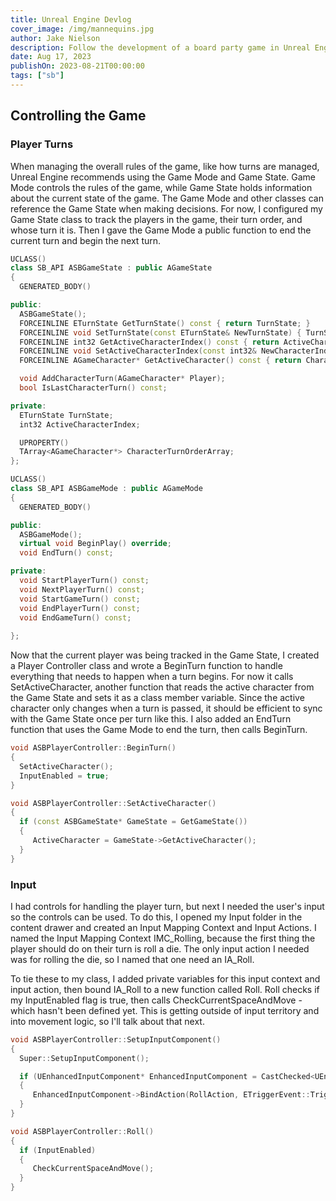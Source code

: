 ```yaml
---
title: Unreal Engine Devlog
cover_image: /img/mannequins.jpg
author: Jake Nielson
description: Follow the development of a board party game in Unreal Engine 5.
date: Aug 17, 2023
publishOn: 2023-08-21T00:00:00
tags: ["sb"]
---
```

## Controlling the Game

### Player Turns

When managing the overall rules of the game, like how turns are managed, Unreal Engine recommends using the Game Mode and Game State. Game Mode controls the rules of the game, while Game State holds information about the current state of the game. The Game Mode and other classes can reference the Game State when making decisions. For now, I configured my Game State class to track the players in the game, their turn order, and whose turn it is. Then I gave the Game Mode a public function to end the current turn and begin the next turn.

```cpp
UCLASS()
class SB_API ASBGameState : public AGameState
{
  GENERATED_BODY()

public:
  ASBGameState();
  FORCEINLINE ETurnState GetTurnState() const { return TurnState; }
  FORCEINLINE void SetTurnState(const ETurnState& NewTurnState) { TurnState = NewTurnState; }
  FORCEINLINE int32 GetActiveCharacterIndex() const { return ActiveCharacterIndex; }
  FORCEINLINE void SetActiveCharacterIndex(const int32& NewCharacterIndex) { ActiveCharacterIndex = NewCharacterIndex; }
  FORCEINLINE AGameCharacter* GetActiveCharacter() const { return CharacterTurnOrderArray[ActiveCharacterIndex]; }

  void AddCharacterTurn(AGameCharacter* Player);
  bool IsLastCharacterTurn() const;

private:
  ETurnState TurnState;
  int32 ActiveCharacterIndex;

  UPROPERTY()
  TArray<AGameCharacter*> CharacterTurnOrderArray;
};

```

```cpp
UCLASS()
class SB_API ASBGameMode : public AGameMode
{
  GENERATED_BODY()

public:
  ASBGameMode();
  virtual void BeginPlay() override;
  void EndTurn() const;

private:
  void StartPlayerTurn() const;
  void NextPlayerTurn() const;
  void StartGameTurn() const;
  void EndPlayerTurn() const;
  void EndGameTurn() const;
 
};
```

Now that the current player was being tracked in the Game State, I created a Player Controller class and wrote a BeginTurn function to handle everything that needs to happen when a turn begins. For now it calls SetActiveCharacter, another function that reads the active character from the Game State and sets it as a class member variable. Since the active character only changes when a turn is passed, it should be efficient to sync with the Game State once per turn like this. I also added an EndTurn function that uses the Game Mode to end the turn, then calls BeginTurn.

```cpp
void ASBPlayerController::BeginTurn()
{
  SetActiveCharacter();
  InputEnabled = true;
}

void ASBPlayerController::SetActiveCharacter()
{
  if (const ASBGameState* GameState = GetGameState())
  {
     ActiveCharacter = GameState->GetActiveCharacter();
  }
}
```

### Input

I had controls for handling the player turn, but next I needed the user's input so the controls can be used. To do this, I opened my Input folder in the content drawer and created an Input Mapping Context and Input Actions. I named the Input Mapping Context IMC_Rolling, because the first thing the player should do on their turn is roll a die. The only input action I needed was for rolling the die, so I named that one need an IA_Roll.

To tie these to my class, I added private variables for this input context and input action, then bound IA_Roll to a new function called Roll. Roll checks if my InputEnabled flag is true, then calls CheckCurrentSpaceAndMove - which hasn't been defined yet. This is getting outside of input territory and into movement logic, so I'll talk about that next.

```cpp
void ASBPlayerController::SetupInputComponent()
{
  Super::SetupInputComponent();

  if (UEnhancedInputComponent* EnhancedInputComponent = CastChecked<UEnhancedInputComponent>(InputComponent))
  {
     EnhancedInputComponent->BindAction(RollAction, ETriggerEvent::Triggered, this, &ASBPlayerController::Roll);
  }
}

void ASBPlayerController::Roll()
{
  if (InputEnabled)
  {
     CheckCurrentSpaceAndMove();
  }
}
```
